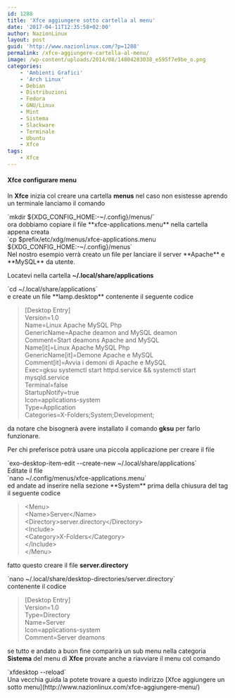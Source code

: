 ```yaml
---
id: 1288
title: 'Xfce aggiungere sotto cartella al menu'
date: '2017-04-11T12:35:58+02:00'
author: NazionLinux
layout: post
guid: 'http://www.nazionlinux.com/?p=1288'
permalink: /xfce-aggiungere-cartella-al-menu/
image: /wp-content/uploads/2014/08/14804283038_e595f7e9be_o.png
categories:
    - 'Ambienti Grafici'
    - 'Arch Linux'
    - Debian
    - Distribuzioni
    - Fedora
    - GNU/Linux
    - Mint
    - Sistema
    - Slackware
    - Terminale
    - Ubuntu
    - Xfce
tags:
    - Xfce
---
```


#### Xfce configurare menu

In **Xfce** inizia col creare una cartella **menus** nel caso non esistesse aprendo un terminale lanciamo il comando

<div class="wp-terminal">`mkdir ${XDG_CONFIG_HOME:-~/.config}/menus/`</div>ora dobbiamo copiare il file **xfce-applications.menu** nella cartella appena creata

<div class="wp-terminal">`cp $prefix/etc/xdg/menus/xfce-applications.menu ${XDG_CONFIG_HOME:-~/.config}/menus`</div>Nel nostro esempio verrà creato un file per lanciare il server **Apache** e **MySQL** da utente.

Locatevi nella cartella **~/.local/share/applications**

<div class="wp-terminal">`cd ~/.local/share/applications`</div>e create un file **lamp.desktop** contenente il seguente codice

> \[Desktop Entry\]  
> Version=1.0  
> Name=Linux Apache MySQL Php  
> GenericName=Apache deamon and MySQL deamon  
> Comment=Start deamons Apache and MySQL  
> Name\[it\]=Linux Apache MySQL Php  
> GenericName\[it\]=Demone Apache e MySQL  
> Comment\[it\]=Avvia i demoni di Apache e MySQL  
> Exec=gksu systemctl start httpd.service &amp;&amp; systemctl start mysqld.service  
> Terminal=false  
> StartupNotify=true  
> Icon=applications-system  
> Type=Application  
> Categories=X-Folders;System;Development;

da notare che bisognerà avere installato il comando **gksu** per farlo funzionare.

Per chi preferisce potrà usare una piccola applicazione per creare il file

<div class="wp-terminal">`exo-desktop-item-edit --create-new ~/.local/share/applications`</div>Editate il file

<div class="wp-terminal">`nano ~/.config/menus/xfce-applications.menu`</div>ed andate ad inserire nella sezione **System** prima della chiusura del tag il seguente codice

> &lt;Menu&gt;  
> &lt;Name&gt;Server&lt;/Name&gt;  
> &lt;Directory&gt;server.directory&lt;/Directory&gt;  
> &lt;Include&gt;  
> &lt;Category&gt;X-Folders&lt;/Category&gt;  
> &lt;/Include&gt;  
> &lt;/Menu&gt;

fatto questo creare il file **server.directory**

<div class="wp-terminal">`nano ~/.local/share/desktop-directories/server.directory`</div>contenente il codice

> \[Desktop Entry\]  
> Version=1.0  
> Type=Directory  
> Name=Server  
> Icon=applications-system  
> Comment=Server deamons

se tutto e andato a buon fine comparirà un sub menu nella categoria **Sistema** del menu di **Xfce** provate anche a riavviare il menu col comando

<div class="wp-terminal">`xfdesktop --reload`</div>Una vecchia guida la potete trovare a questo indirizzo [Xfce aggiungere un sotto menu](http://www.nazionlinux.com/xfce-aggiungere-menu/)
